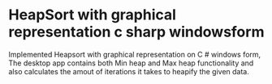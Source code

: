 # HeapSort with graphical representation c sharp windowsform
 Implemented Heapsort with graphical representation on C # windows form, The desktop app contains both Min heap and Max heap functionality and also calculates the amout of iterations it takes to heapify the given data.
